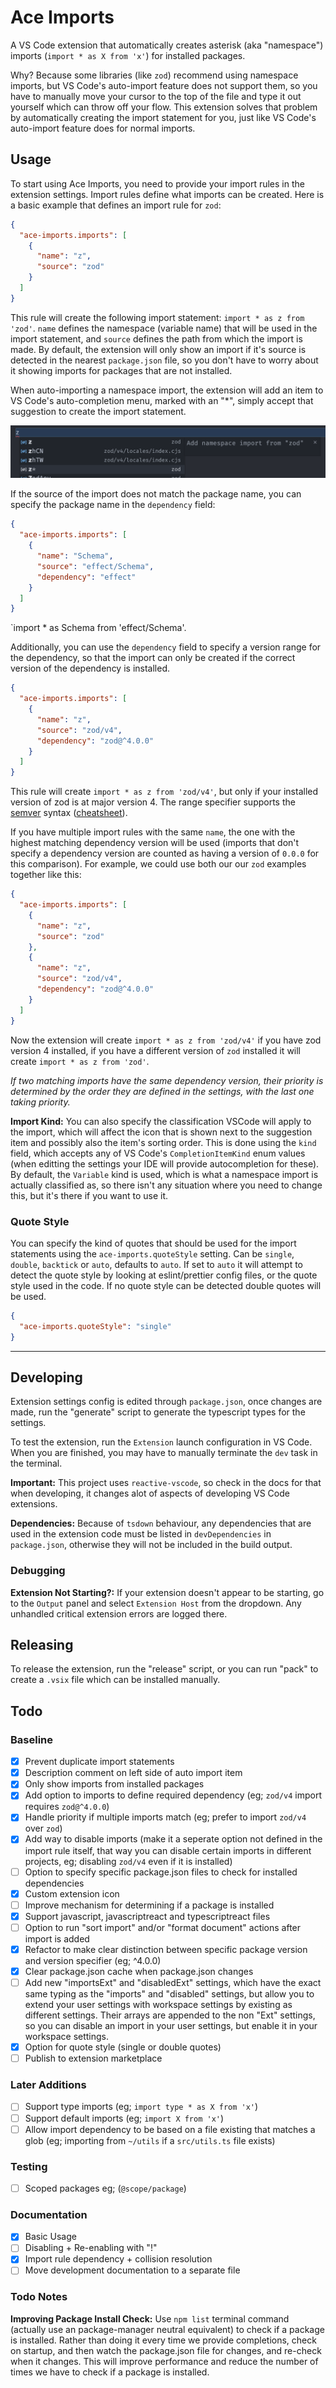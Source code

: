 # Ace Imports

A VS Code extension that automatically creates asterisk (aka "namespace") imports (`import * as X from 'x'`) for installed packages.

Why? Because some libraries (like `zod`) recommend using namespace imports, but VS Code's auto-import feature does not support them, so you have to manually move your cursor to the top of the file and type it out yourself which can throw off your flow. This extension solves that problem by automatically creating the import statement for you, just like VS Code's auto-import feature does for normal imports.

## Usage

To start using Ace Imports, you need to provide your import rules in the extension settings. Import rules define what imports can be created. Here is a basic example that defines an import rule for `zod`:

```json
{
  "ace-imports.imports": [
    {
      "name": "z",
      "source": "zod"
    }
  ]
}
```

This rule will create the following import statement: `import * as z from 'zod'`. `name` defines the namespace (variable name) that will be used in the import statement, and `source` defines the path from which the import is made. By default, the extension will only show an import if it's source is detected in the nearest `package.json` file, so you don't have to worry about it showing imports for packages that are not installed.

When auto-importing a namespace import, the extension will add an item to VS Code's auto-completion menu, marked with an "*", simply accept that suggestion to create the import statement.

![Screenshot of Ace Imports in action](/doc-assets/zod-suggestion-screenshot.png)

If the source of the import does not match the package name, you can specify the package name in the `dependency` field:

```json
{
  "ace-imports.imports": [
    {
      "name": "Schema",
      "source": "effect/Schema",
      "dependency": "effect"
    }
  ]
}
```

`import * as Schema from 'effect/Schema'.

Additionally, you can use the `dependency` field to specify a version range for the dependency, so that the import can only be created if the correct version of the dependency is installed.

```json
{
  "ace-imports.imports": [
    {
      "name": "z",
      "source": "zod/v4",
      "dependency": "zod@^4.0.0"
    }
  ]
}
```

This rule will create `import * as z from 'zod/v4'`, but only if your installed version of zod is at major version 4. The range specifier supports the [semver](https://semver.org) syntax ([cheatsheet](https://devhints.io/semver)).

If you have multiple import rules with the same `name`, the one with the highest matching dependency version will be used (imports that don't specify a dependency version are counted as having a version of `0.0.0` for this comparison). For example, we could use both our our `zod` examples together like this:

```json
{
  "ace-imports.imports": [
    {
      "name": "z",
      "source": "zod"
    },
    {
      "name": "z",
      "source": "zod/v4",
      "dependency": "zod@^4.0.0"
    }
  ]
}
```

Now the extension will create `import * as z from 'zod/v4'` if you have zod version 4 installed, if you have a different version of `zod` installed it will create `import * as z from 'zod'`.

*If two matching imports have the same dependency version, their priority is determined by the order they are defined in the settings, with the last one taking priority.*

**Import Kind:** You can also specify the classification VSCode will apply to the import, which will affect the icon that is shown next to the suggestion item and possibly also the item's sorting order. This is done using the `kind` field, which accepts any of VS Code's `CompletionItemKind` enum values (when editting the settings your IDE will provide autocompletion for these). By default, the `Variable` kind is used, which is what a namespace import is actually classified as, so there isn't any situation where you need to change this, but it's there if you want to use it.

### Quote Style
You can specify the kind of quotes that should be used for the import statements using the `ace-imports.quoteStyle` setting. Can be `single`, `double`, `backtick` or `auto`, defaults to `auto`. If set to `auto` it will attempt to detect the quote style by looking at eslint/prettier config files, or the quote style used in the code. If no quote style can be detected double quotes will be used.

```json
{
  "ace-imports.quoteStyle": "single"
}
```

---

## Developing

Extension settings config is edited through `package.json`, once changes are made, run the "generate" script to generate the typescript types for the settings.

To test the extension, run the `Extension` launch configuration in VS Code. When you are finished, you may have to manually terminate the `dev` task in the terminal.

**Important:** This project uses `reactive-vscode`, so check in the docs for that when developing, it changes alot of aspects of developing VS Code extensions.

**Dependencies:** Because of `tsdown` behaviour, any dependencies that are used in the extension code must be listed in `devDependencies` in `package.json`, otherwise they will not be included in the build output.

### Debugging

**Extension Not Starting?:** If your extension doesn't appear to be starting, go to the `Output` panel and select `Extension Host` from the dropdown. Any unhandled critical extension errors are logged there.

## Releasing

To release the extension, run the "release" script, or you can run "pack" to create a `.vsix` file which can be installed manually.

## Todo

### Baseline
- [x] Prevent duplicate import statements
- [x] Description comment on left side of auto import item
- [x] Only show imports from installed packages
- [x] Add option to imports to define required dependency (eg; `zod/v4` import requires `zod@^4.0.0`)
- [x] Handle priority if multiple imports match (eg; prefer to import `zod/v4` over `zod`)
- [x] Add way to disable imports (make it a seperate option not defined in the import rule itself, that way you can disable certain imports in different projects, eg; disabling `zod/v4` even if it is installed)
- [ ] Option to specify specific package.json files to check for installed dependencies
- [x] Custom extension icon
- [ ] Improve mechanism for determining if a package is installed
- [x] Support javascript, javascriptreact and typescriptreact files
- [ ] Option to run "sort import" and/or "format document" actions after import is added
- [x] Refactor to make clear distinction between specific package version and version specifier (eg; ^4.0.0)
- [x] Clear package.json cache when package.json changes
- [ ] Add new "importsExt" and "disabledExt" settings, which have the exact same typing as the "imports" and "disabled" settings, but allow you to extend your user settings with workspace settings by existing as different settings. Their arrays are appended to the non "Ext" settings, so you can disable an import in your user settings, but enable it in your workspace settings.
- [x] Option for quote style (single or double quotes)
- [ ] Publish to extension marketplace

### Later Additions

- [ ] Support type imports (eg; `import type * as X from 'x'`)
- [ ] Support default imports (eg; `import X from 'x'`)
- [ ] Allow import dependency to be based on a file existing that matches a glob (eg; importing from `~/utils` if a `src/utils.ts` file exists)

### Testing
- [ ] Scoped packages eg; (`@scope/package`)

### Documentation
- [x] Basic Usage
- [ ] Disabling + Re-enabling with "!"
- [x] Import rule dependency + collision resolution
- [ ] Move development documentation to a separate file

### Todo Notes

**Improving Package Install Check:** Use `npm list` terminal command (actually use an package-manager neutral equivalent) to check if a package is installed. Rather than doing it every time we provide completions, check on startup, and then watch the package.json file for changes, and re-check when it changes. This will improve performance and reduce the number of times we have to check if a package is installed.
